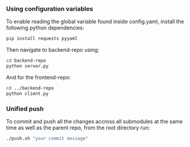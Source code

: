 ### Using configuration variables

To enable reading the global variable found inside config.yaml, install the following python dependencies:

```bash
pip install requests pyyaml
```

Then navigate to backend-repo using:

```bash
cd backend-repo
python server.py
```

And for the frontend-repo:

```bash
cd ../backend-repo
python client.py
```

### Unified push

To commit and push all the changes accross all submodules at the same time as well as the parent repo, from the root directory run:

```bash
./push.sh "your commit message"
```
